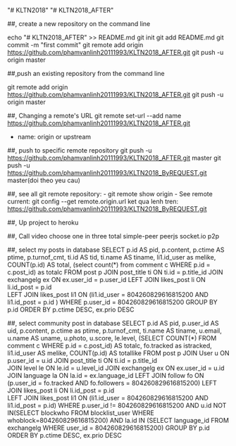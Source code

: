 "# KLTN2018" 
"# KLTN2018_AFTER" 

##, create a new repository on the command line

echo "# KLTN2018_AFTER" >> README.md
git init
git add README.md
git commit -m "first commit"
git remote add origin https://github.com/phamvanlinh20111993/KLTN2018_AFTER.git
git push -u origin master


##,push an existing repository from the command line

git remote add origin https://github.com/phamvanlinh20111993/KLTN2018_AFTER.git
git push -u origin master


##, Changing a remote's URL
git remote set-url --add name https://github.com/phamvanlinh20111993/KLTN2018_AFTER.git
- name: origin or upstream

##, push to specific remote repository
git push -u https://github.com/phamvanlinh20111993/KLTN2018_AFTER.git master
git push -u https://github.com/phamvanlinh20111993/KLTN2018_ByREQUEST.git master(doi theo yeu cau)

##, see all git remote repository:
    - git remote show origin
	- See remote current: git config --get remote.origin.url
		ket qua lenh tren: https://github.com/phamvanlinh20111993/KLTN2018_ByREQUEST.git


		
		
		
##, Up project to heroku
		
		
		
		
##, Call video choose one in three total
simple-peer
peerjs
socket.io p2p


##, select my posts in database
 SELECT p.id AS pid, p.content, p.ctime AS ptime, p.turnof_cmt, ti.id AS tid, ti.name AS tiname,
 li1.id_user as melike,  COUNT(p.id) AS total, (select count(*) from comment c WHERE p.id = c.post_id) 
 as totalc FROM post p  JOIN post_title ti ON ti.id = p.title_id  JOIN exchangelg ex 
 ON ex.user_id = p.user_id  LEFT JOIN likes_post li ON li.id_post = p.id  
 LEFT JOIN likes_post li1 ON (li1.id_user = 804260829616815200 AND li1.id_post = p.id ) 
 WHERE p.user_id = 804260829616815200 GROUP BY p.id ORDER BY p.ctime DESC, ex.prio DESC
 
##, select community post in database
 SELECT p.id AS pid, p.user_id AS uid, p.content, p.ctime as ptime,  p.turnof_cmt, 
 ti.name AS tiname, u.email, u.name AS uname,  u.photo, u.score, le.level, 
(SELECT COUNT(*) FROM comment c WHERE p.id = c.post_id) AS totalc, fo.tracked as istracked,
 li1.id_user AS melike, COUNT(p.id) AS totallike FROM post p 
 JOIN User u ON p.user_id = u.id 
 JOIN post_title ti ON ti.id = p.title_id  
 JOIN level le ON le.id = u.level_id 
 JOIN exchangelg ex ON ex.user_id = u.id 
 JOIN language la ON la.id = ex.language_id 
 LEFT JOIN follow fo ON (p.user_id = fo.tracked AND fo.followers = 804260829616815200) 
 LEFT JOIN likes_post li ON li.id_post = p.id  
 LEFT JOIN likes_post li1 ON (li1.id_user = 804260829616815200 AND li1.id_post = p.id) 
 WHERE p.user_id != 804260829616815200 
 AND u.id NOT IN(SELECT blockwho FROM blocklist_user 
 WHERE whoblock=804260829616815200) AND la.id IN (SELECT language_id 
 FROM exchangelg WHERE user_id = 804260829616815200) 
 GROUP BY p.id 
 ORDER BY p.ctime DESC, ex.prio DESC
